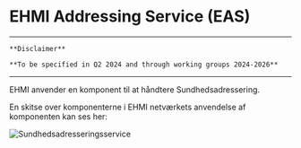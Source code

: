 # EHMI Addressing Service (EAS)

***
    **Disclaimer** 
    
    **To be specified in Q2 2024 and through working groups 2024-2026**

***

EHMI anvender en komponent til at håndtere Sundhedsadressering.

En skitse over komponenterne i EHMI netværkets anvendelse af komponenten kan ses her:

<p/>

![Sundhedsadresseringsservice](/ehmi/assets/images/3_EHMI_Sundhedsadresseringsservice_1315x551.png)
